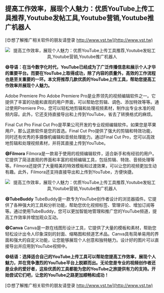 ## **提高工作效率，展现个人魅力：优质YouTube上传工具推荐,Youtube发帖工具,Youtube营销,Youtube推广机器人**

[😍想了解推广相关软件的朋友请登录 http://www.vst.tw](http://www.vst.tw)

 <center><img src="https://vst.tw/MP4/tuiguang/png/2.png" alt="提高工作效率，展现个人魅力：优质YouTube上传工具推荐,Youtube发帖工具,Youtube营销,Youtube推广机器人"></center>

**😄导语：在当今数字化时代，YouTube已经成为了广泛传播信息和展示个人才华的重要平台。而要在YouTube上取得成功，除了内容的质量外，高效的工作流程也是至关重要的一环。本文将推荐几款优质的YouTube上传工具，帮助您提高工作效率并展现个人魅力。**

Adobe Premiere Pro
Adobe Premiere Pro是业界领先的视频编辑软件之一。它提供了丰富的功能和直观的用户界面，可以帮助您剪辑、调色、添加特效等等。通过使用Premiere Pro，您可以轻松地剪辑和处理视频素材，制作出专业水准的视频内容。此外，它还支持直接导出和上传到YouTube，省去了转换格式的麻烦。

Final Cut Pro
Final Cut Pro是苹果公司开发的专业视频编辑软件。如果您是苹果用户，那么这款软件是您的首选。Final Cut Pro提供了强大的剪辑和特效功能，同时还有优秀的多摄像机编辑和音频处理能力。通过Final Cut Pro，您可以高效地剪辑和处理视频素材，并将其直接上传到YouTube。

**😄Filmora**
Filmora是一款易于使用的视频编辑软件，适合新手和有经验的用户。它提供了简洁直观的界面和丰富的视频编辑工具，包括剪辑、特效、音频处理等等。Filmora还提供了大量精美的特效模板和过渡效果，可以让您的视频更加生动有趣。此外，Filmora还支持直接导出和上传到YouTube，方便快捷。

 <center><img src="https://vst.tw/MP4/tuiguang/png/1.png" alt="提高工作效率，展现个人魅力：优质YouTube上传工具推荐,Youtube发帖工具,Youtube营销,Youtube推广机器人"></center>

**😄TubeBuddy**
TubeBuddy是一款专为YouTube创作者设计的浏览器插件。它提供了各种强大的工具和分析功能，帮助您优化视频标签、管理评论、增加订阅等等。通过使用TubeBuddy，您可以更加智能地管理和推广您的YouTube频道，提高工作效率并增加观众互动。

**😄Canva**
Canva是一款在线图形设计工具，它提供了大量的模板和素材，帮助您轻松设计出令人印象深刻的封面、缩略图和频道艺术品。Canva具有简单易用的界面和强大的自定义功能，让您能够展现个人创意和独特魅力。设计好的图片可以直接导出并应用到YouTube视频中。

**😄结语：选择适合自己的YouTube上传工具可以帮助您提高工作效率，展现个人魅力，并在竞争激烈的YouTube平台上脱颖而出。无论您是专业的视频创作者还是业余的爱好者，这些优质的工具都能为您的YouTube之旅提供有力的支持。开始尝试它们吧，让您的YouTube之路更加顺畅和成功！**

[😍想了解推广相关软件的朋友请登录 http://www.vst.tw](http://www.vst.tw)



